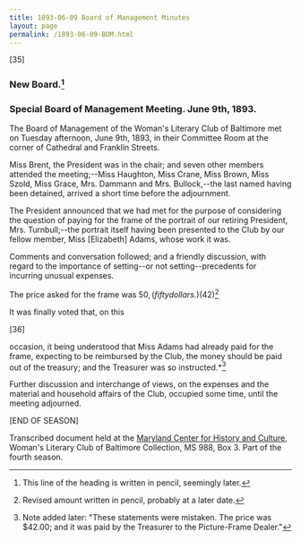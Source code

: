 ```yaml
---
title: 1893-06-09 Board of Management Minutes
layout: page
permalink: /1893-06-09-BOM.html
---
```

[35]

### New Board.[^note] 
### Special Board of Management Meeting. June 9th, 1893.

[^note]: This line of the heading is written in pencil, seemingly later.

The Board of Management of the Woman's Literary Club of Baltimore met on Tuesday afternoon, June 9th, 1893, in their Committee Room at the corner of Cathedral and Franklin Streets.

Miss Brent, the President was in the chair; and seven other members attended the meeting;--Miss Haughton, Miss Crane, Miss Brown, Miss Szold, Miss Grace, Mrs. Dammann and Mrs. Bullock,--the last named having been detained, arrived a short time before the adjournment.

The President announced that we had met for the purpose of considering the question of paying for the frame of the portrait of our retiring President, Mrs. Turnbull;--the portrait itself having been presented to the Club by our fellow member, Miss [Elizabeth] Adams, whose work it was.

Comments and conversation followed; and a friendly discussion, with regard to the importance of setting--or not setting--precedents for incurring unusual expenses.

The price asked for the frame was $50, (fifty dollars.) ($42)[^note2]

[^note2]: Revised amount written in pencil, probably at a later date.

It was finally voted that, on this

[36]

occasion, it being understood that Miss Adams had already paid for the frame, expecting to be reimbursed by the Club, the money should be paid out of the treasury; and the Treasurer was so instructed.*[^note3]

[^note3]: Note added later: "These statements were mistaken. The price was $42.00; and it was paid by the Treasurer to the Picture-Frame Dealer."

Further discussion and interchange of views, on the expenses and the material and household affairs of the Club, occupied some time, until the meeting adjourned.

[END OF SEASON]

Transcribed document held at the [Maryland Center for History and Culture](http://mdhs.org/), Woman's Literary Club of Baltimore Collection, MS 988, Box 3. Part of the fourth season.